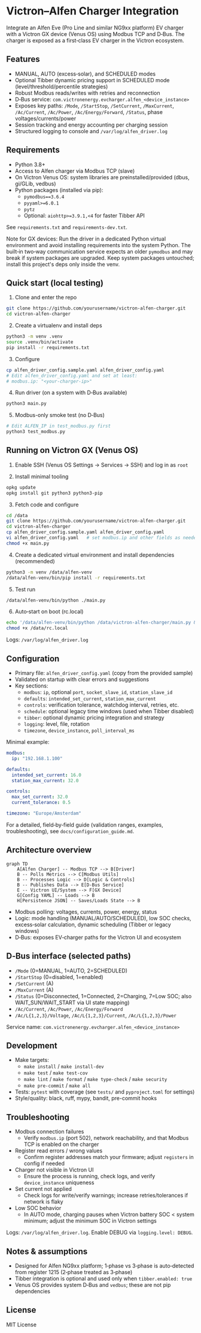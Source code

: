 # Victron–Alfen Charger Integration

Integrate an Alfen Eve (Pro Line and similar NG9xx platform) EV charger with a Victron GX device (Venus OS) using Modbus TCP and D‑Bus. The charger is exposed as a first‑class EV charger in the Victron ecosystem.

## Features

- MANUAL, AUTO (excess‑solar), and SCHEDULED modes
- Optional Tibber dynamic pricing support in SCHEDULED mode (level/threshold/percentile strategies)
- Robust Modbus reads/writes with retries and reconnection
- D‑Bus service: `com.victronenergy.evcharger.alfen_<device_instance>`
- Exposes key paths: `/Mode`, `/StartStop`, `/SetCurrent`, `/MaxCurrent`, `/Ac/Current`, `/Ac/Power`, `/Ac/Energy/Forward`, `/Status`, phase voltages/currents/power
- Session tracking and energy accounting per charging session
- Structured logging to console and `/var/log/alfen_driver.log`

## Requirements

- Python 3.8+
- Access to Alfen charger via Modbus TCP (slave)
- On Victron Venus OS: system libraries are preinstalled/provided (dbus, gi/GLib, vedbus)
- Python packages (installed via pip):
  - `pymodbus==3.6.4`
  - `pyyaml>=6.0.1`
  - `pytz`
  - Optional: `aiohttp>=3.9.1,<4` for faster Tibber API

See `requirements.txt` and `requirements-dev.txt`.

Note for GX devices: Run the driver in a dedicated Python virtual environment and avoid installing requirements into the system Python. The built‑in two‑way communication service expects an older `pymodbus` and may break if system packages are upgraded. Keep system packages untouched; install this project's deps only inside the venv.

## Quick start (local testing)

1) Clone and enter the repo

```bash
git clone https://github.com/yourusername/victron-alfen-charger.git
cd victron-alfen-charger
```

2) Create a virtualenv and install deps

```bash
python3 -m venv .venv
source .venv/bin/activate
pip install -r requirements.txt
```

3) Configure

```bash
cp alfen_driver_config.sample.yaml alfen_driver_config.yaml
# Edit alfen_driver_config.yaml and set at least:
# modbus.ip: "<your-charger-ip>"
```

4) Run driver (on a system with D‑Bus available)

```bash
python3 main.py
```

5) Modbus-only smoke test (no D‑Bus)

```bash
# Edit ALFEN_IP in test_modbus.py first
python3 test_modbus.py
```

## Running on Victron GX (Venus OS)

1) Enable SSH (Venus OS Settings → Services → SSH) and log in as `root`

2) Install minimal tooling

```bash
opkg update
opkg install git python3 python3-pip
```

3) Fetch code and configure

```bash
cd /data
git clone https://github.com/yourusername/victron-alfen-charger.git
cd victron-alfen-charger
cp alfen_driver_config.sample.yaml alfen_driver_config.yaml
vi alfen_driver_config.yaml   # set modbus.ip and other fields as needed
chmod +x main.py
```

4) Create a dedicated virtual environment and install dependencies (recommended)

```bash
python3 -m venv /data/alfen-venv
/data/alfen-venv/bin/pip install -r requirements.txt
```

5) Test run

```bash
/data/alfen-venv/bin/python ./main.py
```

6) Auto‑start on boot (rc.local)

```bash
echo '/data/alfen-venv/bin/python /data/victron-alfen-charger/main.py &' >> /data/rc.local
chmod +x /data/rc.local
```

Logs: `/var/log/alfen_driver.log`

## Configuration

- Primary file: `alfen_driver_config.yaml` (copy from the provided sample)
- Validated on startup with clear errors and suggestions
- Key sections:
  - `modbus`: `ip`, optional `port`, `socket_slave_id`, `station_slave_id`
  - `defaults`: `intended_set_current`, `station_max_current`
  - `controls`: verification tolerance, watchdog interval, retries, etc.
  - `schedule`: optional legacy time windows (used when Tibber disabled)
  - `tibber`: optional dynamic pricing integration and strategy
  - `logging`: level, file, rotation
  - `timezone`, `device_instance`, `poll_interval_ms`

Minimal example:

```yaml
modbus:
  ip: "192.168.1.100"

defaults:
  intended_set_current: 16.0
  station_max_current: 32.0

controls:
  max_set_current: 32.0
  current_tolerance: 0.5

timezone: "Europe/Amsterdam"
```

For a detailed, field‑by‑field guide (validation ranges, examples, troubleshooting), see `docs/configuration_guide.md`.

## Architecture overview

```mermaid
graph TD
    A[Alfen Charger] -- Modbus TCP --> B[Driver]
    B -- Polls Metrics --> C[Modbus Utils]
    B -- Processes Logic --> D[Logic & Controls]
    B -- Publishes Data --> E[D-Bus Service]
    E -- Victron UI/System --> F[GX Device]
    G[Config YAML] -- Loads --> B
    H[Persistence JSON] -- Saves/Loads State --> B
```

- Modbus polling: voltages, currents, power, energy, status
- Logic: mode handling (MANUAL/AUTO/SCHEDULED), low SOC checks, excess‑solar calculation, dynamic scheduling (Tibber or legacy windows)
- D‑Bus: exposes EV‑charger paths for the Victron UI and ecosystem

## D‑Bus interface (selected paths)

- `/Mode` (0=MANUAL, 1=AUTO, 2=SCHEDULED)
- `/StartStop` (0=disabled, 1=enabled)
- `/SetCurrent` (A)
- `/MaxCurrent` (A)
- `/Status` (0=Disconnected, 1=Connected, 2=Charging, 7=Low SOC; also WAIT_SUN/WAIT_START via UI state mapping)
- `/Ac/Current`, `/Ac/Power`, `/Ac/Energy/Forward`
- `/Ac/L{1,2,3}/Voltage`, `/Ac/L{1,2,3}/Current`, `/Ac/L{1,2,3}/Power`

Service name: `com.victronenergy.evcharger.alfen_<device_instance>`

## Development

- Make targets:
  - `make install` / `make install-dev`
  - `make test` / `make test-cov`
  - `make lint` / `make format` / `make type-check` / `make security`
  - `make pre-commit` / `make all`
- Tests: `pytest` with coverage (see `tests/` and `pyproject.toml` for settings)
- Style/quality: black, ruff, mypy, bandit, pre-commit hooks

## Troubleshooting

- Modbus connection failures
  - Verify `modbus.ip` (port 502), network reachability, and that Modbus TCP is enabled on the charger
- Register read errors / wrong values
  - Confirm register addresses match your firmware; adjust `registers` in config if needed
- Charger not visible in Victron UI
  - Ensure the process is running, check logs, and verify `device_instance` uniqueness
- Set current not applied
  - Check logs for write/verify warnings; increase retries/tolerances if network is flaky
- Low SOC behavior
  - In AUTO mode, charging pauses when Victron battery SOC < system minimum; adjust the minimum SOC in Victron settings

Logs: `/var/log/alfen_driver.log`. Enable DEBUG via `logging.level: DEBUG`.

## Notes & assumptions

- Designed for Alfen NG9xx platform; 1‑phase vs 3‑phase is auto‑detected from register 1215 (2‑phase treated as 3‑phase)
- Tibber integration is optional and used only when `tibber.enabled: true`
- Venus OS provides system D‑Bus and `vedbus`; these are not pip dependencies

## License

MIT License
